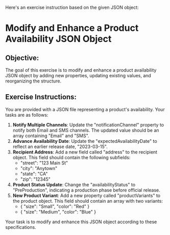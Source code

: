 Here's an exercise instruction based on the given JSON object:

# Modify and Enhance a Product Availability JSON Object

## Objective:
The goal of this exercise is to modify and enhance a product availability JSON object by adding new properties, updating existing values, and reorganizing the structure.

## Exercise Instructions:

You are provided with a JSON file representing a product's availability. Your tasks are as follows:

1. **Notify Multiple Channels**: Update the "notificationChannel" property to notify both Email and SMS channels. The updated value should be an array containing "Email" and "SMS".
2. **Advance Availability Date**: Update the "expectedAvailabilityDate" to reflect an earlier release date, "2023-03-15".
3. **Recipient Address**: Add a new field called "address" to the recipient object. This field should contain the following subfields:
	* "street": "123 Main St"
	* "city": "Anytown"
	* "state": "CA"
	* "zip": "12345"
4. **Product Status Update**: Change the "availabilityStatus" to "PreProduction", indicating a production phase before official release.
5. **New Product Variant**: Add a new property called "productVariants" to the product object. This field should contain an array with two variants:
	* { "size": "Small", "color": "Red" }
	* { "size": "Medium", "color": "Blue" }

Your task is to modify and enhance this JSON object according to these specifications.